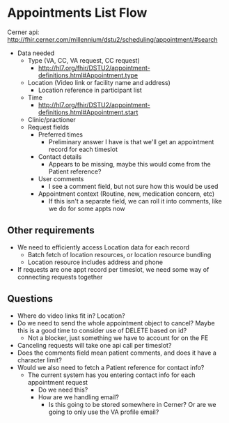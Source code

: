# Appointments List Flow

Cerner api: http://fhir.cerner.com/millennium/dstu2/scheduling/appointment/#search

- Data needed
  - Type (VA, CC, VA request, CC request)
    - http://hl7.org/fhir/DSTU2/appointment-definitions.html#Appointment.type
  - Location (Video link or facility name and address)
    - Location reference in participant list
  - Time
    - http://hl7.org/fhir/DSTU2/appointment-definitions.html#Appointment.start
  - Clinic/practioner
  - Request fields
    - Preferred times
      - Preliminary answer I have is that we'll get an appointment record for each timeslot
    - Contact details
      - Appears to be missing, maybe this would come from the Patient reference?
    - User comments
      - I see a comment field, but not sure how this would be used
    - Appointment context (Routine, new, medication concern, etc)
      - If this isn't a separate field, we can roll it into comments, like we do for some appts now

## Other requirements
- We need to efficiently access Location data for each record
  - Batch fetch of location resources, or location resource bundling
  - Location resource includes address and phone
- If requests are one appt record per timeslot, we need some way of connecting requests together

## Questions
- Where do video links fit in? Location?
- Do we need to send the whole appointment object to cancel? Maybe this is a good time to consider use of DELETE based on id?
  - Not a blocker, just something we have to account for on the FE
- Canceling requests will take one api call per timeslot?
- Does the comments field mean patient comments, and does it have a character limit?
- Would we also need to fetch a Patient reference for contact info?
  - The current system has you entering contact info for each appointment request
    - Do we need this?
    - How are we handling email?
      - Is this going to be stored somewhere in Cerner? Or are we going to only use the VA profile email?
